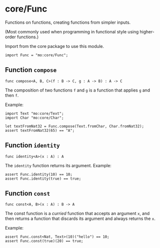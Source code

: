 # core/Func
Functions on functions, creating functions from simpler inputs.

(Most commonly used when programming in functional style using higher-order
functions.)

Import from the core package to use this module.

```motoko name=import
import Func = "mo:core/Func";
```

## Function `compose`
``` motoko no-repl
func compose<A, B, C>(f : B -> C, g : A -> B) : A -> C
```

The composition of two functions `f` and `g` is a function that applies `g` and then `f`.

Example:
```motoko include=import
import Text "mo:core/Text";
import Char "mo:core/Char";

let textFromNat32 = Func.compose(Text.fromChar, Char.fromNat32);
assert textFromNat32(65) == "A";
```

## Function `identity`
``` motoko no-repl
func identity<A>(x : A) : A
```

The `identity` function returns its argument.
Example:
```motoko include=import
assert Func.identity(10) == 10;
assert Func.identity(true) == true;
```

## Function `const`
``` motoko no-repl
func const<A, B>(x : A) : B -> A
```

The const function is a _curried_ function that accepts an argument `x`,
and then returns a function that discards its argument and always returns
the `x`.

Example:
```motoko include=import
assert Func.const<Nat, Text>(10)("hello") == 10;
assert Func.const(true)(20) == true;
```
